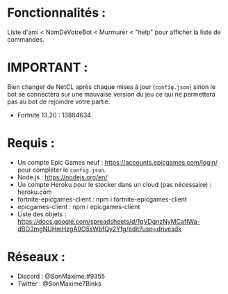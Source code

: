 # Fonctionnalités :
Liste d'ami < NomDeVotreBot < Murmurer < "help" pour afficher la liste de commandes.

# IMPORTANT :
Bien changer de NetCL après chaque mises à jour (`config.json`) sinon le bot se connectera sur une mauvaise version du jeu ce qui ne permettera pas au bot de rejoindre votre partie.
- Fortnite 13.20 : 13884634

# Requis :
 - Un compte Epic Games neuf : https://accounts.epicgames.com/login/ pour compléter le `config.json`.
 - Node.js : https://nodejs.org/en/
 - Un compte Heroku pour le stocker dans un cloud (pas nécessaire) : heroku.com
 - fortnite-epicgames-client : npm i fortnite-epicgames-client
 - epicgames-client : npm i epicgames-client
 - Liste des objets : https://docs.google.com/spreadsheets/d/1gVDgnzNyMCafIWa-dBO3mgNUHmHzgA9O5sWbfQy2Yfg/edit?usp=drivesdk

# Réseaux :
- Discord : @SonMaxime.#9355
- Twitter : @SonMaxime7Binks
